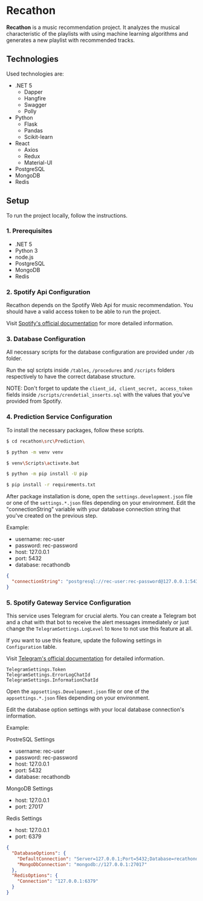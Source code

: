 # Recathon

**Recathon** is a music recommendation project. It analyzes the musical characteristic of the playlists with using machine learning algorithms and generates a new playlist with recommended tracks.

## Technologies

Used technologies are:

* .NET 5
    * Dapper
    * Hangfire
    * Swagger
    * Polly
* Python
    * Flask
    * Pandas
    * Scikit-learn
* React
    * Axios
    * Redux
    * Material-UI
* PostgreSQL
* MongoDB
* Redis

## Setup

To run the project locally, follow the instructions.

### 1. Prerequisites

* .NET 5
* Python 3
* node.js
* PostgreSQL
* MongoDB
* Redis

### 2. Spotify Api Configuration

Recathon depends on the Spotify Web Api for music recommendation. You should have a valid access token to be able to run the project.

Visit [Spotify's official documentation](https://developer.spotify.com/documentation/web-api/) for more detailed information.

### 3. Database Configuration

All necessary scripts for the database configuration are provided under `/db` folder.

Run the sql scripts inside `/tables`, `/procedures` and `/scripts` folders respectively to have the correct database structure.

NOTE: Don't forget to update the `client_id, client_secret, access_token` fields inside `/scripts/crendetial_inserts.sql` with the values that you've provided from Spotify.

### 4. Prediction Service Configuration

To install the necessary packages, follow these scripts.

```bash
$ cd recathon\src\Prediction\

$ python -m venv venv

$ venv\Scripts\activate.bat

$ python -m pip install -U pip

$ pip install -r requirements.txt
```

After package installation is done, open the `settings.development.json` file or one of the `settings.*.json` files depending on your environment. Edit the "connectionString" variable with your
database connection string that you've created on the previous step.

Example:

* username: rec-user
* password: rec-password
* host: 127.0.0.1
* port: 5432
* database: recathondb

```json
{
  "connectionString": "postgresql://rec-user:rec-password@127.0.0.1:5432/recathondb"
}
```

### 5. Spotify Gateway Service Configuration

This service uses Telegram for crucial alerts. You can create a Telegram bot and a chat with that bot to receive the alert messages immediately or just change the `TelegramSettings.LogLevel` to `None`
to not use this feature at all.

If you want to use this feature, update the following settings in `Configuration` table.

Visit [Telegram's official documentation](https://core.telegram.org/bots/api) for detailed information.

```text
TelegramSettings.Token
TelegramSettings.ErrorLogChatId
TelegramSettings.InformationChatId
```

Open the `appsettings.Development.json` file or one of the `appsettings.*.json` files depending on your environment.

Edit the database option settings with your local database connection's information.

Example:

PostreSQL Settings

* username: rec-user
* password: rec-password
* host: 127.0.0.1
* port: 5432
* database: recathondb

MongoDB Settings

* host: 127.0.0.1
* port: 27017

Redis Settings

* host: 127.0.0.1
* port: 6379

```json
{
  "DatabaseOptions": {
    "DefaultConnection": "Server=127.0.0.1;Port=5432;Database=recathondb;User Id=rec-user;Password=rec-password;",
    "MongoDbConnection": "mongodb://127.0.0.1:27017"
  },
  "RedisOptions": {
    "Connection": "127.0.0.1:6379"
  }
}
```